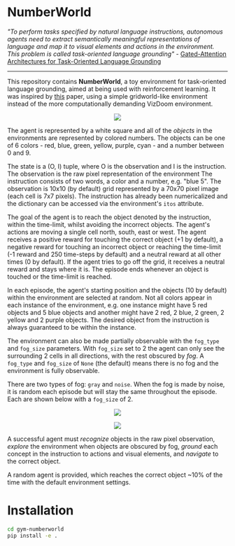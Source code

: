 # NumberWorld

*"To perform tasks specified by natural language instructions, autonomous  agents  need  to  extract  semantically  meaningful  representations  of  language  and  map  it  to  visual  elements and actions in the environment. This problem is called task-oriented  language  grounding"* - [Gated-Attention Architectures for Task-Oriented Language Grounding
](https://arxiv.org/abs/1706.07230)

--- 

This repository contains **NumberWorld**, a toy environment for task-oriented language grounding, aimed at being used with reinforcement learning. It was inspired by [this](https://arxiv.org/abs/1706.07230) paper, using a simple gridworld-like environment instead of the more computationally demanding VizDoom environment.

<p align="center">
    <img src="https://github.com/bentrevett/rl-grounding/blob/master/observation.png">
</p>

The agent is represented by a white square and all of the *objects* in the environments are represented by colored numbers. The objects can be one of 6 colors - red, blue, green, yellow, purple, cyan - and a number between 0 and 9.

The state is a (O, I) tuple, where O is the observation and I is the instruction. The observation is the raw pixel representation of the environment The instruction consists of two words, a color and a number, e.g. "blue 5". The observation is 10x10 (by default) grid represented by a 70x70 pixel image (each cell is 7x7 pixels). The instruction has already been numericalized and the dictionary can be accessed via the environment's `itos` attribute.

The goal of the agent is to reach the object denoted by the instruction, within the time-limit, whilst avoiding the incorrect objects. The agent's actions are moving a single cell north, south, east or west. The agent receives a positive reward for touching the correct object (+1 by default), a negative reward for touching an incorrect object or reaching the time-limit (-1 reward and 250 time-steps by default) and a neutral reward at all other times (0 by default). If the agent tries to go off the grid, it receives a neutral reward and stays where it is. The episode ends whenever an object is touched or the time-limit is reached.

In each episode, the agent's starting position and the objects (10 by default) within the environment are selected at random. Not all colors appear in each instance of the environment, e.g. one instance might have 5 red objects and 5 blue objects and another might have 2 red, 2 blue, 2 green, 2 yellow and 2 purple objects. The desired object from the instruction is always guaranteed to be within the instance.

The environment can also be made partially observable with the `fog_type` and `fog_size` parameters. With `fog_size` set to 2 the agent can only see the surrounding 2 cells in all directions, with the rest obscured by *fog*. A `fog_type` and `fog_size` of `None` (the default) means there is no fog and the environment is fully observable.

There are two types of fog: `gray` and `noise`. When the fog is made by noise, it is random each episode but will stay the same throughout the episode. Each are shown below with a `fog_size` of 2.

<p align="center">
    <img src="https://github.com/bentrevett/rl-grounding/blob/master/fog-gray.png">
</p>

<p align="center">
    <img src="https://github.com/bentrevett/rl-grounding/blob/master/fog-noise.png">
</p>

A successful agent must *recognize* objects in the raw pixel observation, *explore* the environment when objects are obscured by fog, *ground* each concept in the instruction to actions and visual elements, and *navigate* to the correct object.

A random agent is provided, which reaches the correct object ~10% of the time with the default environment settings.

# Installation

```bash
cd gym-numberworld
pip install -e .
```